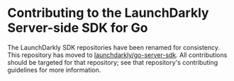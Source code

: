 Contributing to the LaunchDarkly Server-side SDK for Go
================================================

The LaunchDarkly SDK repositories have been renamed for consistency. This repository has moved to [launchdarkly/go-server-sdk](https://github.com/launchdarkly/go-server-sdk). All contributions should be targeted for that repository; see that repository's contributing guidelines for more information.
